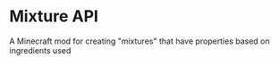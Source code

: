 # Mixture API
A Minecraft mod for creating "mixtures" that have properties based on ingredients used